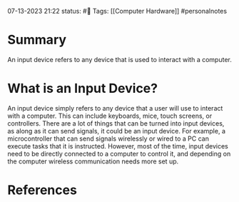 07-13-2023 21:22
status: #📄 
Tags: [[Computer Hardware]] #personalnotes 

# Summary 
An input device refers to any device that is used to interact with a computer.

# What is an Input Device?
An input device simply refers to any device that a user will use to interact with a computer. This can include keyboards, mice, touch screens, or controllers. There are a lot of things that can be turned into input devices, as along as it can send signals, it could be an input device. For example, a microcontroller that can send signals wirelessly or wired to a PC can execute tasks that it is instructed. However, most of the time, input devices need to be directly connected to a computer to control it, and depending on the computer wireless communication needs more set up. 


# References
